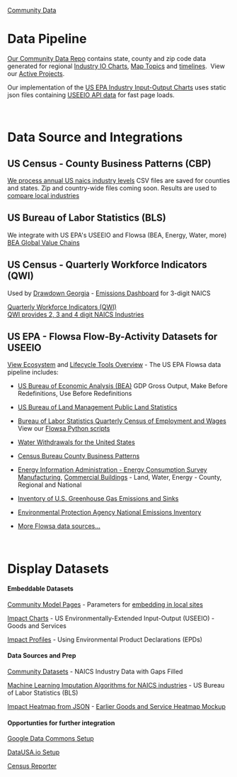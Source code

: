 [Community Data](/community-data/)
# Data Pipeline

[Our Community Data Repo](/community-data/) contains state, county and zip code data generated for regional [Industry&nbsp;IO&nbsp;Charts](https://model.earth/localsite/info/), [Map&nbsp;Topics](#appview=topics&geoview=country) and [timelines](timelines). &nbsp;View our [Active Projects](/io/).

Our implementation of the [US EPA Industry Input-Output Charts](../io/charts/) uses static json files containing [USEEIO API data](https://github.com/modelearth/io/tree/main/build/api) for fast page loads.


<!--
    12-digit FIPS Code - state, county, tract, block group
    https://www.policymap.com/2012/08/tips-on-fips-a-quick-guide-to-geographic-place-codes-part-iii/
--><br>


# Data Source and Integrations

## US Census - County Business Patterns (CBP)

[We process annual US naics industry levels](industries/naics/)
CSV files are saved for counties and states. Zip and country-wide files coming soon.
Results are used to [compare local industries](../localsite/info)

## US Bureau of Labor Statistics (BLS)

We integrate with US EPA's USEEIO and Flowsa (BEA, Energy, Water, more)
[BEA Global Value Chains](https://www.bea.gov/data/special-topics/global-value-chains)


<!--
Quarterly Census of Employment and Wages (QCEW) - Includes Latitude and Longitude of establishments
-->

## US Census - Quarterly Workforce Indicators (QWI)

Used by [Drawdown Georgia](https://cepl.gatech.edu/projects/Drawdown-Georgia) - [Emissions Dashboard](https://drawdownga.gatech.edu/) for 3-digit NAICS

<a href="https://www.census.gov/data/developers/data-sets/qwi.html">Quarterly Workforce Indicators (QWI)</a>  
[QWI provides 2, 3 and 4 digit NAICS Industries](https://lehd.ces.census.gov/data/schema/latest/lehd_public_use_schema.html#_industry)

<!--
We may combine QWI data with BLS data to estimate 6-digit naics employment and payroll based on the number of firms in a county and additional county attributes.
-->

<!--
* [US Department of Commerce](https://github.com/USEPA/flowsa/wiki/Available-Data#flow-by-activity-datasets)
-->

## US EPA - Flowsa Flow-By-Activity Datasets for USEEIO

[View Ecosystem](../../io/about/api/) and [Lifecycle Tools Overview](../../community/tools/) - The US EPA Flowsa data pipeline includes:

* [US Bureau of Economic Analysis (BEA)](https://www.bea.gov/data/industries/gross-output-by-industry)
GDP Gross Output, Make Before Redefinitions, Use Before Redefinitions

* [US Bureau of Land Management Public Land Statistics](https://www.blm.gov/about/data/public-land-statistics)

* [Bureau of Labor Statistics Quarterly Census of Employment and Wages](https://www.bls.gov/cew/)  
View our [Flowsa Python scripts](flowsa)

* [Water Withdrawals for the United States](https://pubs.acs.org/doi/abs/10.1021/es903147k?journalCode=esthag)

* [Census Bureau County Business Patterns](https://www.census.gov/programs-surveys/cbp.html)

* [Energy Information Administration - Energy Consumption Survey](https://www.eia.gov/consumption/)
[Manufacturing](https://www.eia.gov/consumption/manufacturing/), [Commercial Buildings](https://www.eia.gov/consumption/commercial/) - Land, Water, Energy - County, Regional and National

* [Inventory of U.S. Greenhouse Gas Emissions and Sinks](https://www.epa.gov/ghgemissions/inventory-us-greenhouse-gas-emissions-and-sinks)

* [Environmental Protection Agency National Emissions Inventory](https://www.epa.gov/air-emissions-inventories/national-emissions-inventory-nei)

* [More Flowsa data sources...](https://github.com/USEPA/flowsa/wiki/Available-Data#flow-by-activity-datasets) 

<br>


# Display Datasets


#### Embeddable Datasets
<!-- ../#mapview=country -->
[Community Model Pages](../apps) - Parameters for [embedding in local sites](../localsite/)

[Impact Charts](../io/charts/) - US Environmentally-Extended Input-Output (USEEIO) - Goods and Services 

[Impact Profiles](../io/template/) - Using Environmental Product Declarations (EPDs)


#### Data Sources and Prep

[Community Datasets](https://github.com/modelearth/community-data/) - NAICS Industry Data with Gaps Filled  

[Machine Learning Imputation Algorithms for NAICS industries](https://github.com/modelearth/machine-learning/) - US Bureau of Labor Statistics (BLS)

[Impact Heatmap from JSON](/io/build/sector_list.html?view=mosaic&count=50) - [Earlier Goods and Service Heatmap Mockup](../community/start/dataset/)


#### Opportunties for further integration

[Google Data Commons Setup](../localsite/info/data/datacommons)  

[DataUSA.io Setup](../localsite/info/data/datausa/)  

[Census Reporter](../community/resources/censusreporter/)
<!--

[EPA Flowsa Setup](flowsa) - includes U.S. Bureau of Labor Statistics (BLS) industry data  

---
<br>
Are any maps or navigation standards using YAML for layer lists (instead of [json](ga-layers.json)?)  
[YAML Sample](https://nodeca.github.io/js-yaml/) - [Source](https://github.com/nodeca/js-yaml)

[LA's Public Tree Map](https://neighborhood.org/public-tree-map/) - [Pipeline](https://github.com/Public-Tree-Map/public-tree-map-data-pipeline) contains 30,000+ records.
-->